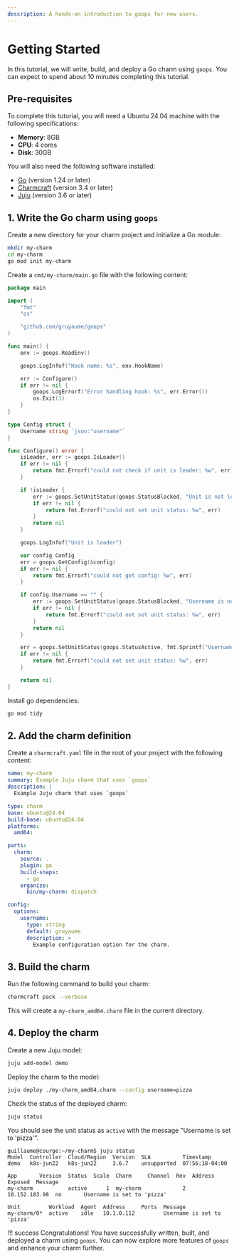 ```yaml
---
description: A hands-on introduction to goops for new users.
---
```


# Getting Started

In this tutorial, we will write, build, and deploy a Go charm using `goops`. You can expect to spend about 10 minutes completing this tutorial.

## Pre-requisites

To complete this tutorial, you will need a Ubuntu 24.04 machine with the following specifications:

- **Memory**: 8GB
- **CPU**: 4 cores
- **Disk**: 30GB

You will also need the following software installed:

- [Go](https://snapcraft.io/go) (version 1.24 or later)
- [Charmcraft](http://snapcraft.io/charmcraft) (version 3.4 or later)
- [Juju](http://snapcraft.io/juju) (version 3.6 or later)

## 1. Write the Go charm using `goops`

Create a new directory for your charm project and initialize a Go module:

```bash
mkdir my-charm
cd my-charm
go mod init my-charm
```

Create a `cmd/my-charm/main.go` file with the following content:

```go
package main

import (
	"fmt"
	"os"

	"github.com/gruyaume/goops"
)

func main() {
	env := goops.ReadEnv()

	goops.LogInfof("Hook name: %s", env.HookName)

	err := Configure()
	if err != nil {
		goops.LogErrorf("Error handling hook: %s", err.Error())
		os.Exit(1)
	}
}

type Config struct {
	Username string `json:"username"`
}

func Configure() error {
	isLeader, err := goops.IsLeader()
	if err != nil {
		return fmt.Errorf("could not check if unit is leader: %w", err)
	}

	if !isLeader {
		err := goops.SetUnitStatus(goops.StatusBlocked, "Unit is not leader")
		if err != nil {
			return fmt.Errorf("could not set unit status: %w", err)
		}
		return nil
	}

	goops.LogInfof("Unit is leader")

	var config Config
	err = goops.GetConfig(&config)
	if err != nil {
		return fmt.Errorf("could not get config: %w", err)
	}

	if config.Username == "" {
		err := goops.SetUnitStatus(goops.StatusBlocked, "Username is not set in config")
		if err != nil {
			return fmt.Errorf("could not set unit status: %w", err)
		}
		return nil
	}

	err = goops.SetUnitStatus(goops.StatusActive, fmt.Sprintf("Username is set to '%s'", config.Username))
	if err != nil {
		return fmt.Errorf("could not set unit status: %w", err)
	}

	return nil
}
```

Install go dependencies:

```bash
go mod tidy
```

## 2. Add the charm definition

Create a `charmcraft.yaml` file in the root of your project with the following content:

```yaml
name: my-charm
summary: Example Juju charm that uses `goops`
description: |
  Example Juju charm that uses `goops`

type: charm
base: ubuntu@24.04
build-base: ubuntu@24.04
platforms:
  amd64:

parts:
  charm:
    source: .
    plugin: go
    build-snaps:
      - go
    organize:
      bin/my-charm: dispatch

config:
  options:
    username:
      type: string
      default: gruyaume
      description: >
        Example configuration option for the charm.
```

## 3. Build the charm

Run the following command to build your charm:

```bash
charmcraft pack --verbose
```

This will create a `my-charm_amd64.charm` file in the current directory.

## 4. Deploy the charm

Create a new Juju model:

```bash
juju add-model demo
```

Deploy the charm to the model:

```bash
juju deploy ./my-charm_amd64.charm --config username=pizza
```

Check the status of the deployed charm:

```bash
juju status
```

You should see the unit status as `active` with the message "Username is set to 'pizza'".

```shell
guillaume@courge:~/my-charm$ juju status
Model  Controller  Cloud/Region  Version  SLA          Timestamp
demo   k8s-jun22   k8s-jun22     3.6.7    unsupported  07:56:18-04:00

App       Version  Status  Scale  Charm     Channel  Rev  Address        Exposed  Message
my-charm           active      1  my-charm             2  10.152.183.98  no       Username is set to 'pizza'

Unit         Workload  Agent  Address     Ports  Message
my-charm/0*  active    idle   10.1.0.112         Username is set to 'pizza'
```

!!! success
    Congratulations! You have successfully written, built, and deployed a charm using `goops`. You can now explore more features of `goops` and enhance your charm further.
